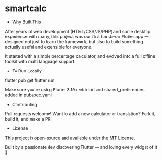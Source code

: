 # smartcalc

- Why Built This

After years of web development (HTML/CSS/JS/PHP) and some desktop experience with many, this project was our first hands-on Flutter app — designed not just to learn the framework, but also to build something actually useful and extensible for everyone.

It started with a simple percentage calculator, and evolved into a full offline toolkit with multi language support.

- To Run Locally

flutter pub get
flutter run

Make sure you're using Flutter 3.19+ with intl and shared_preferences added in pubspec.yaml

- Contributing

Pull requests welcome! Want to add a new calculator or translation? Fork it, build it, and make a PR!

- License

This project is open-source and available under the MIT License.

Built by a passionate dev discovering Flutter — and loving every widget of it 💙